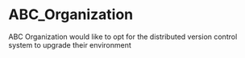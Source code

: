 # ABC_Organization
ABC Organization would like to opt for the distributed version control system to upgrade their environment
